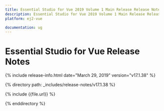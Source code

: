 ```yaml
---
title: Essential Studio for Vue 2019 Volume 1 Main Release Release Notes  
description: Essential Studio for Vue 2019 Volume 1 Main Release Release Notes  
platform: ej2-vue

documentation: ug
---
```


# Essential Studio for  Vue  Release Notes  

{% include release-info.html date="March 29, 2019"  version="v17.1.38"  %} 

{% directory path: _includes/release-notes/v17.1.38 %}

{% include {{file.url}} %}

{% enddirectory %}
